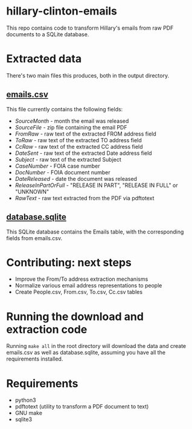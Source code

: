 # hillary-clinton-emails

This repo contains code to transform Hillary's emails from raw PDF documents to a SQLite database.

# Extracted data

There's two main files this produces, both in the output directory.

## [emails.csv](https://github.com/benhamner/hillary-clinton-emails/blob/master/output/emails.csv)

This file currently contains the following fields:

 - *SourceMonth* - month the email was released
 - *SourceFile* - zip file containing the email PDF
 - *FromRaw* - raw text of the extracted FROM address field
 - *ToRaw* - raw text of the extracted TO address field
 - *CcRaw* - raw text of the extracted CC address field
 - *DateSent* - raw text of the extracted Date address field
 - *Subject* - raw text of the extracted Subject
 - *CaseNumber* - FOIA case number
 - *DocNumber* - FOIA document number
 - *DateReleased* - date the document was released
 - *ReleaseInPartOrFull* - "RELEASE IN PART", "RELEASE IN FULL" or "UNKNOWN"
 - *RawText* - raw text extracted from the PDF via pdftotext

## [database.sqlite](https://github.com/benhamner/hillary-clinton-emails/blob/master/output/database.sqlite)

This SQLite database contains the Emails table, with the corresponding fields from emails.csv.

# Contributing: next steps

 - Improve the From/To address extraction mechanisms
 - Normalize various email address representations to people
 - Create People.csv, From.csv, To.csv, Cc.csv tables

# Running the download and extraction code

Running `make all` in the root directory will download the data and create emails.csv as well as database.sqlite, assuming you have all the requirements installed.

# Requirements

 - python3
 - pdftotext (utility to transform a PDF document to text)
 - GNU make
 - sqlite3

